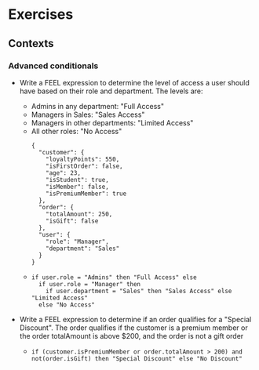 # Exercises
## Contexts

### Advanced conditionals
- Write a FEEL expression to determine the level of access a user should have based on their role and department. The levels are:
  - Admins in any department: "Full Access"
  - Managers in Sales: "Sales Access"
  - Managers in other departments: "Limited Access"
  - All other roles: "No Access"
    ```
    {
      "customer": {
        "loyaltyPoints": 550,
        "isFirstOrder": false,
        "age": 23,
        "isStudent": true,
        "isMember": false,
        "isPremiumMember": true
      },
      "order": {
        "totalAmount": 250,
        "isGift": false
      },
      "user": {
        "role": "Manager",
        "department": "Sales"
      }
    }
    ```
  - ```
    if user.role = "Admins" then "Full Access" else
      if user.role = "Manager" then
        if user.department = "Sales" then "Sales Access" else "Limited Access" 
      else "No Access"
    ```

- Write a FEEL expression to determine if an order qualifies for a "Special Discount". The order qualifies 
if the customer is a premium member or the order totalAmount is above $200, and the order is not a gift order 
  - ``if (customer.isPremiumMember or order.totalAmount > 200) and not(order.isGift) then "Special Discount" else "No Discount"``